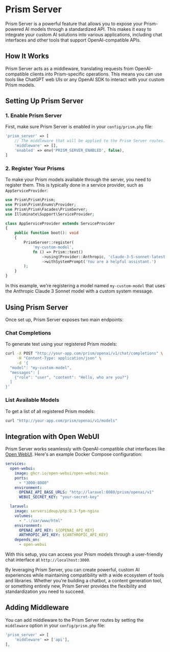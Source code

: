 # Prism Server

Prism Server is a powerful feature that allows you to expose your Prism-powered AI models through a standardized API. This makes it easy to integrate your custom AI solutions into various applications, including chat interfaces and other tools that support OpenAI-compatible APIs.

## How It Works

Prism Server acts as a middleware, translating requests from OpenAI-compatible clients into Prism-specific operations. This means you can use tools like ChatGPT web UIs or any OpenAI SDK to interact with your custom Prism models.

## Setting Up Prism Server

### 1. Enable Prism Server

First, make sure Prism Server is enabled in your `config/prism.php` file:

```php
'prism_server' => [
    // The middleware that will be applied to the Prism Server routes.
    'middleware' => [],
    'enabled' => env('PRISM_SERVER_ENABLED', false),
]
```

### 2. Register Your Prisms

To make your Prism models available through the server, you need to register them. This is typically done in a service provider, such as `AppServiceProvider`:

```php
use Prism\Prism\Prism;
use Prism\Prism\Enums\Provider;
use Prism\Prism\Facades\PrismServer;
use Illuminate\Support\ServiceProvider;

class AppServiceProvider extends ServiceProvider
{
    public function boot(): void
    {
        PrismServer::register(
            'my-custom-model',
            fn () => Prism::text()
                ->using(Provider::Anthropic, 'claude-3-5-sonnet-latest')
                ->withSystemPrompt('You are a helpful assistant.')
        );
    }
}
```

In this example, we're registering a model named `my-custom-model` that uses the Anthropic Claude 3 Sonnet model with a custom system message.

## Using Prism Server

Once set up, Prism Server exposes two main endpoints:

### Chat Completions

To generate text using your registered Prism models:

```bash
curl -X POST "http://your-app.com/prism/openai/v1/chat/completions" \
     -H "Content-Type: application/json" \
     -d '{
  "model": "my-custom-model",
  "messages": [
    {"role": "user", "content": "Hello, who are you?"}
  ]
}'
```

### List Available Models

To get a list of all registered Prism models:

```bash
curl "http://your-app.com/prism/openai/v1/models"
```

## Integration with Open WebUI

Prism Server works seamlessly with OpenAI-compatible chat interfaces like [Open WebUI](https://openwebui.com). Here's an example Docker Compose configuration:

```yaml
services:
  open-webui:
    image: ghcr.io/open-webui/open-webui:main
    ports:
      - "3000:8080"
    environment:
      OPENAI_API_BASE_URLS: "http://laravel:8080/prism/openai/v1"
      WEBUI_SECRET_KEY: "your-secret-key"

  laravel:
    image: serversideup/php:8.3-fpm-nginx
    volumes:
      - ".:/var/www/html"
    environment:
      OPENAI_API_KEY: ${OPENAI_API_KEY}
      ANTHROPIC_API_KEY: ${ANTHROPIC_API_KEY}
    depends_on:
      - open-webui
```

With this setup, you can access your Prism models through a user-friendly chat interface at `http://localhost:3000`.

By leveraging Prism Server, you can create powerful, custom AI experiences while maintaining compatibility with a wide ecosystem of tools and libraries. Whether you're building a chatbot, a content generation tool, or something entirely new, Prism Server provides the flexibility and standardization you need to succeed.

## Adding Middleware

You can add middleware to the Prism Server routes by setting the `middleware` option in your `config/prism.php` file:

```php
'prism_server' => [
    'middleware' => ['api'],
],
```
